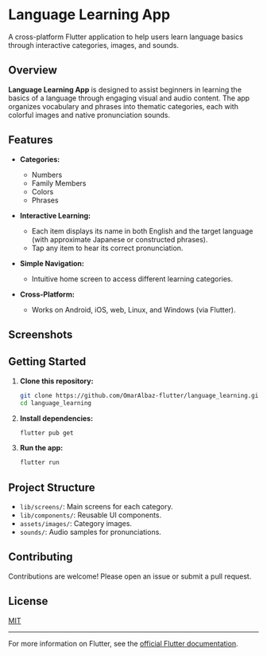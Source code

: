 # Language Learning App

A cross-platform Flutter application to help users learn language basics through interactive categories, images, and sounds.

## Overview

**Language Learning App** is designed to assist beginners in learning the basics of a language through engaging visual and audio content. The app organizes vocabulary and phrases into thematic categories, each with colorful images and native pronunciation sounds.

## Features

- **Categories:**  
  - Numbers  
  - Family Members  
  - Colors  
  - Phrases

- **Interactive Learning:**  
  - Each item displays its name in both English and the target language (with approximate Japanese or constructed phrases).
  - Tap any item to hear its correct pronunciation.

- **Simple Navigation:**  
  - Intuitive home screen to access different learning categories.

- **Cross-Platform:**  
  - Works on Android, iOS, web, Linux, and Windows (via Flutter).

## Screenshots

<!-- Optionally add screenshots here -->

## Getting Started

1. **Clone this repository:**
   ```sh
   git clone https://github.com/OmarAlbaz-flutter/language_learning.git
   cd language_learning
   ```

2. **Install dependencies:**
   ```sh
   flutter pub get
   ```

3. **Run the app:**
   ```sh
   flutter run
   ```

## Project Structure

- `lib/screens/`: Main screens for each category.
- `lib/components/`: Reusable UI components.
- `assets/images/`: Category images.
- `sounds/`: Audio samples for pronunciations.

## Contributing

Contributions are welcome! Please open an issue or submit a pull request.

## License

[MIT](LICENSE)

---

For more information on Flutter, see the [official Flutter documentation](https://docs.flutter.dev/).
